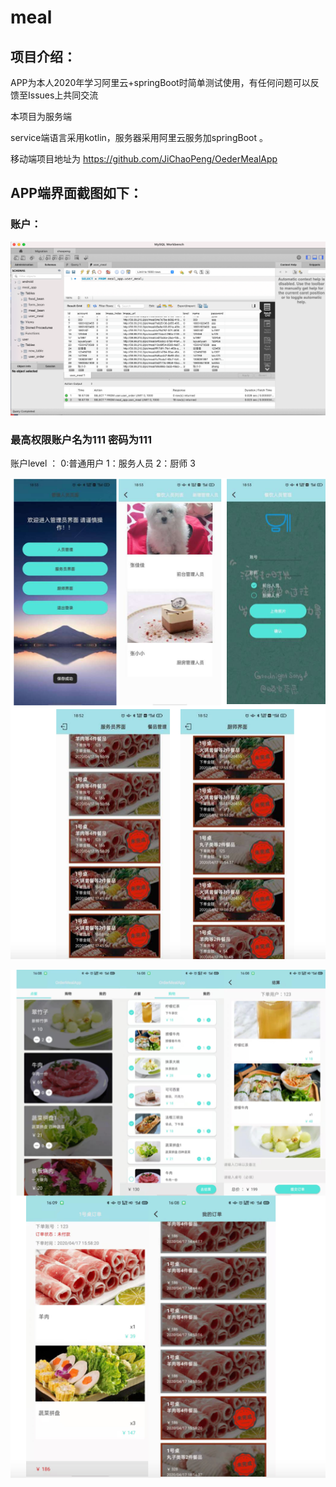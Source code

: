# meal 

## 项目介绍：
  APP为本人2020年学习阿里云+springBoot时简单测试使用，有任何问题可以反馈至Issues上共同交流 
  
  本项目为服务端 
    
  service端语言采用kotlin，服务器采用阿里云服务加springBoot 。
  
  移动端项目地址为 https://github.com/JiChaoPeng/OederMealApp

##  APP端界面截图如下：
### 账户：
  ![image](https://github.com/JiChaoPeng/OederMealApp/blob/master/images/account.png)
### 最高权限账户名为111 密码为111    

账户level ： 0:普通用户 1：服务人员 2：厨师 3 

![image](https://github.com/JiChaoPeng/OederMealApp/blob/master/images/root.png)
  

![image](https://github.com/JiChaoPeng/OederMealApp/blob/master/images/image.png)

